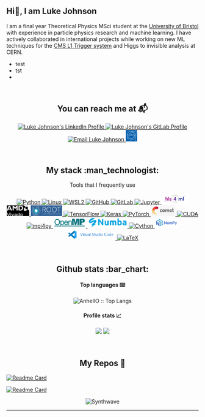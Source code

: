 ## Hi👋, I am Luke Johnson


I am a final year Theoretical Physics MSci student at the [University of Bristol](https://www.bristol.ac.uk/) with experience in particle physics research and machine learning. I have actively collaborated in international projects while working on new ML techniques for the [CMS L1 Trigger system](https://github.com/themrluke/StableDiffusionPUPPI) and Higgs to invisible analysis at CERN.

- test
- tst
- 

<br>

<h2 align="center">You can reach me at 📬</h2>

<p align="center">

  <a href="https://www.linkedin.com/in/themrluke/">
    <img src="https://www.vectorlogo.zone/logos/linkedin/linkedin-icon.svg" alt="Luke Johnson's LinkedIn Profile" height="30" width="30">
  </a>

  <a href="https://gitlab.cern.ch/ljohnson">
    <img src="https://www.vectorlogo.zone/logos/gitlab/gitlab-icon.svg" alt="Luke Johnson's GitLab Profile" height="30" width="30">
  </a>

  <a href="mailto:themrlukejohnson@gmail.com">
    <img src="https://www.vectorlogo.zone/logos/gmail/gmail-icon.svg" alt="Email Luke Johnson" height="30" width="30">
  </a>

  <a href="mailto:luke.johnson@cern.ch">
    <img src="https://github.com/themrluke/themrluke/blob/main/CERN_logo.png" alt="Email Luke Johnson at CERN" height="30" width="30">
  </a>
  
</p>

<br>

<h2 align="center">My stack :man_technologist:</h2>

<p align="center">Tools that I frequently use</p>

<p align="center">
  
  <!-- Python -->
  <a href="https://www.python.org/">
    <img src="https://img.shields.io/badge/Python-3776AB?style=for-the-badge&logo=python&logoColor=FFD43B" alt="Python">
  </a>

  <!-- Linux -->
  <a href="https://www.linux.org/">
    <img src="https://img.shields.io/badge/Linux-FCC624?style=for-the-badge&logo=linux&logoColor=black" alt="Linux">
  </a>

  <!-- WSL2 -->
  <a href="https://learn.microsoft.com/en-us/windows/wsl/">
    <img src="https://img.shields.io/badge/WSL2-4D4D4D?style=for-the-badge&logo=linux&logoColor=white" alt="WSL2">
  </a>

  <!-- GitHub -->
  <a href="https://github.com/themrluke">
    <img src="https://img.shields.io/badge/GitHub-181717?style=for-the-badge&logo=github&logoColor=white" alt="GitHub">
  </a>

  <!-- GitLab -->
  <a href="https://gitlab.cern.ch/ljohnson">
  <img src="https://img.shields.io/badge/GitLab-white?style=for-the-badge&logo=gitlab&logoColor=FC6D26" alt="GitLab">
  </a>

  <!-- Jupyter -->
  <a href="https://jupyter.org/">
    <img src="https://img.shields.io/badge/Jupyter-F37626?style=for-the-badge&logo=jupyter&logoColor=white" alt="Jupyter">
  </a>

  <!-- HLS4ML -->
  <a href="https://fastmachinelearning.org/hls4ml/">
      <img src="https://github.com/themrluke/themrluke/blob/main/hls4ml_logo.jpg" alt="HLS4ML" height="28">
    </a>
    
  <!-- Xilinx Vivado -->
  <a href="https://www.amd.com/en/products/software/adaptive-socs-and-fpgas/vivado/high-level-design.html">
    <img src="https://github.com/themrluke/themrluke/blob/main/AMD_Vivado_logo.png" alt="AMD Vivado" height="28">
  </a>

  <!-- ROOT -->
  <a href="https://root.cern/">
    <img src="https://github.com/themrluke/themrluke/blob/main/ROOT_logo.png" alt="ROOT" height="28">
  </a>

  <!-- TensorFlow -->
  <a href="https://www.tensorflow.org/">
    <img src="https://img.shields.io/badge/TensorFlow-FF6F00?style=for-the-badge&logo=tensorflow&logoColor=white" alt="TensorFlow">
  </a>

  <!-- Keras -->
  <a href="https://keras.io/">
    <img src="https://img.shields.io/badge/Keras-D00000?style=for-the-badge&logo=keras&logoColor=white" alt="Keras">
  </a>

  <!-- PyTorch -->
  <a href="https://pytorch.org/">
    <img src="https://img.shields.io/badge/PyTorch-EE4C2C?style=for-the-badge&logo=pytorch&logoColor=white" alt="PyTorch">
  </a>

  <!-- Comet -->
  <a href="https://www.comet.com/site/">
    <img src="https://github.com/themrluke/themrluke/blob/main/Comet_logo.jpg" alt="Comet" height="28">
  </a>

  <!-- CUDA -->
  <a href="https://developer.nvidia.com/cuda-zone">
    <img src="https://img.shields.io/badge/CUDA-76B900?style=for-the-badge&logo=nvidia&logoColor=white" alt="CUDA">
  </a>

  <!-- MPI -->
  <a href="https://mpi4py.readthedocs.io/">
    <img src="https://img.shields.io/badge/mpi4py-FFD43B?style=for-the-badge&logo=python&logoColor=3776AB" alt="mpi4py">
  </a>

  <!-- OpenMP -->
  <a href="https://www.openmp.org/">
    <img src="https://github.com/themrluke/themrluke/blob/main/OpenMP_logo.png" alt="OpenMP" height="28">
  </a>

  <!-- Numba -->
  <a href="https://numba.pydata.org/">
    <img src="https://github.com/themrluke/themrluke/blob/main/Numba_logo.png" alt="Numba" height="28">
  </a>

  <!-- Cython -->
  <a href="https://cython.org/">
  <img src="https://img.shields.io/badge/Cython-5A3E85?style=for-the-badge&logo=python&logoColor=white" alt="Cython">
</a>

  <!-- NumPy -->
  <a href="https://numpy.org/">
    <img src="https://github.com/themrluke/themrluke/blob/main/NumPy_logo.png" alt="NumPy" height="28">
  </a>

  <!-- VScode -->
  <a href="https://code.visualstudio.com/">
    <img src="https://github.com/themrluke/themrluke/blob/main/visualstudiocode_logo.png" alt="VS Code" height="28">
  </a>
  
  <!-- LaTeX -->
  <a href="https://www.latex-project.org/">
    <img src="https://img.shields.io/badge/LaTeX-008080?style=for-the-badge&logo=latex&logoColor=white" alt="LaTeX">
  </a>

</p>

<br>

<h2 align="center">Github stats :bar_chart:</h2>

<h4 align="center">Top languages ⌨️</h4>

<p align="center"><img src="https://github-readme-stats.vercel.app/api/top-langs/?username=themrluke&langs_count=10&theme=tokyonight&layout=compact" alt="AnhellO :: Top Langs" /></p>

<h4 align="center">Profile stats 📈</h4>

<p align="center">
  <img src="https://github-readme-stats.vercel.app/api?username=themrluke&show_icons=true&theme=radical&hide=issues&include_all_commits=true&count_private=true&rank_icon=github" width="47%" />
  <img src="https://nirzak-streak-stats.vercel.app?user=themrluke&theme=cobalt&date_format=j%20M%5B%20Y%5D" width="47%" />
</p>

<br>

<h2 align="center">My Repos 📕</h2>

[![Readme Card](https://github-readme-stats.vercel.app/api/pin/?username=themrluke&repo=LatticeBoltzmann&theme=nord)](https://github.com/themrluke/LatticeBoltzmann)

[![Readme Card](https://github-readme-stats.vercel.app/api/pin/?username=themrluke&repo=StableDiffusionPUPPI&theme=nord)](https://github.com/themrluke/StableDiffusionPUPPI)

<p align="center"><img src="https://thumbs.gfycat.com/GoodnaturedFondGaur-size_restricted.gif" alt="Synthwave" height="300" width="500"></p>


---

<!--
**themrluke/themrluke** is a ✨ _special_ ✨ repository because its `README.md` (this file) appears on your GitHub profile.

Here are some ideas to get you started:

- 🔭 I’m currently working on ...
- 🌱 I’m currently learning ...
- 👯 I’m looking to collaborate on ...
- 🤔 I’m looking for help with ...
- 💬 Ask me about ...
- 📫 How to reach me: ...
- 😄 Pronouns: ...
- ⚡ Fun fact: ...
-->
